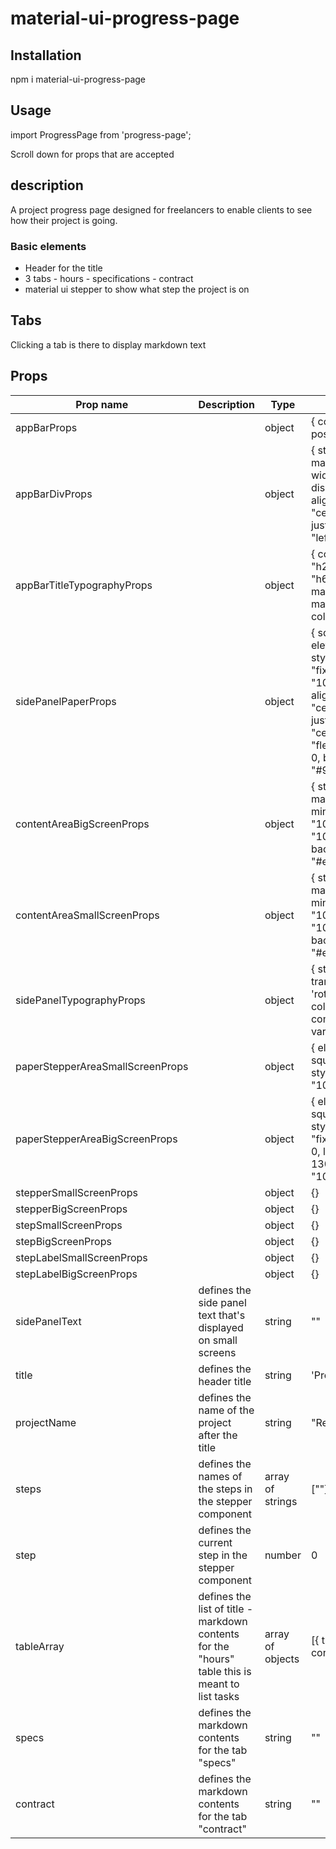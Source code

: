 # material-ui-progress-page

## Installation

npm i material-ui-progress-page

## Usage

import ProgressPage from 'progress-page';

<ProgressPage />

Scroll down for props that are accepted

## description

A project progress page designed for freelancers to enable clients to see how their project is going.

### Basic elements

* Header for the title
* 3 tabs - hours - specifications - contract
* material ui stepper to show what step the project is on

## Tabs

Clicking a tab is there to display markdown text

## Props

|Prop name|Description|Type|Default|
|---|---|---|---|
|appBarProps   |   |object   |{ color: "primary", position: "fixed" }   |
|appBarDivProps   |   |object   |{ style: { marginTop: 8, width: "100%", display: "flex", alignItems: "center", justifyContent: "left" } }   |
|appBarTitleTypographyProps   |   |object   |{ component: "h2", variant: "h6", style: { marginLeft: 15, marginRight: 15, color: "white" } }   |
|sidePanelPaperProps   |   |object   |{ square: true, elevation: 2, style: { position: "fixed", height: "100vh", alignItems: "center", justifyContent: "center", display: "flex", top: 0, left: 0, background: "#9d9ea0" } }   |
|contentAreaBigScreenProps   |   |object   |{ style: { marginTop: 88, minHeight: "100vh", flex: "100%", backgroundColor: "#eaeaea" } }   |
|contentAreaSmallScreenProps   |   |object   |{ style: { marginTop: 88, minHeight: "100vh", flex: "100%", backgroundColor: "#eaeaea" } }   |
|sidePanelTypographyProps   |   |object   |{ style: { transform: 'rotate(-90deg)', color: "#ffffff" }, component: "h2", variant: "h4" }   |
|paperStepperAreaSmallScreenProps   |   |object   |{ elevation: 8, square: true, style: { width: "100%" } }   |
|paperStepperAreaBigScreenProps   |   |object   |{ elevation: 8, square: true, style: { position: "fixed", bottom: 0, left: 0, height: 130, width: "100%" } }   |
|stepperSmallScreenProps   |   |object   |{}   |
|stepperBigScreenProps   |   |object   |{}   |
|stepSmallScreenProps   |   |object   |{}   |
|stepBigScreenProps   |   |object   |{}   |
|stepLabelSmallScreenProps   |   |object   |{}   |
|stepLabelBigScreenProps   |   |object   |{}   |
|sidePanelText   |defines the side panel text that's displayed on small screens   |string   |""   |
|title   |defines the header title   |string   |'Project Progress'   |
|projectName   |defines the name of the project after the title   |string   |"Report"   |
|steps   |defines the names of the steps in the stepper component   |array of strings   |[""]   |
|step   |defines the current step in the stepper component   |number   |0   |
|tableArray   |defines the list of title - markdown contents for the "hours" table this is meant to list tasks  |array of objects  |[{ title: "", content: "" }]   |
|specs   |defines the markdown contents for the tab "specs"   |string   |""   |
|contract   |defines the markdown contents for the tab "contract"   |string   |""   |


